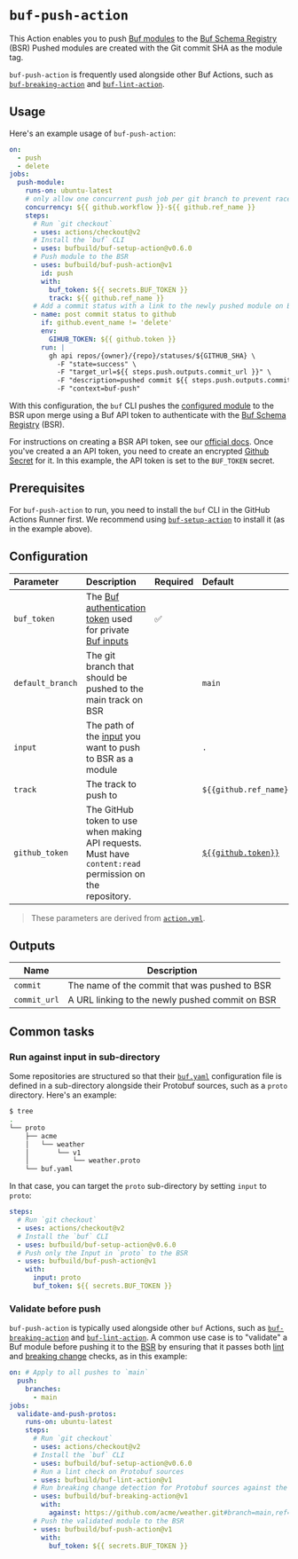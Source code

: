 # `buf-push-action`

This Action enables you to push [Buf modules][modules] to the [Buf Schema Registry][bsr] (BSR)
Pushed modules are created with the Git commit SHA as the module tag.

`buf-push-action` is frequently used alongside other Buf Actions, such as
[`buf-breaking-action`][buf-breaking] and [`buf-lint-action`][buf-lint].

## Usage

Here's an example usage of `buf-push-action`:

```yaml
on: 
  - push
  - delete
jobs:
  push-module:
    runs-on: ubuntu-latest
    # only allow one concurrent push job per git branch to prevent race conditions
    concurrency: ${{ github.workflow }}-${{ github.ref_name }}
    steps:
      # Run `git checkout`
      - uses: actions/checkout@v2
      # Install the `buf` CLI
      - uses: bufbuild/buf-setup-action@v0.6.0
      # Push module to the BSR
      - uses: bufbuild/buf-push-action@v1
        id: push
        with:
          buf_token: ${{ secrets.BUF_TOKEN }}
          track: ${{ github.ref_name }}
      # Add a commit status with a link to the newly pushed module on BSR
      - name: post commit status to github
        if: github.event_name != 'delete'
        env:
          GIHUB_TOKEN: ${{ github.token }}
        run: |
          gh api repos/{owner}/{repo}/statuses/${GITHUB_SHA} \
            -F "state=success" \
            -F "target_url=${{ steps.push.outputs.commit_url }}" \
            -F "description=pushed commit ${{ steps.push.outputs.commit }}" \
            -F "context=buf-push"
```

With this configuration, the `buf` CLI pushes the [configured module][buf-yaml] to the BSR upon
merge using a Buf API token to authenticate with the [Buf Schema Registry][bsr] (BSR).

For instructions on creating a BSR API token, see our [official docs][bsr-token]. Once you've
created a an API token, you need to create an encrypted [Github Secret][github-secret] for it. In
this example, the API token is set to the `BUF_TOKEN` secret.

## Prerequisites

For `buf-push-action` to run, you need to install the `buf` CLI in the GitHub Actions Runner first.
We recommend using [`buf-setup-action`][buf-setup] to install it (as in the example above).

## Configuration

| Parameter        | Description                                                                                              | Required | Default                             |
|:-----------------|:---------------------------------------------------------------------------------------------------------|:---------|:------------------------------------|
| `buf_token`      | The [Buf authentication token][buf-token] used for private [Buf inputs][input]                           | ✅        |                                     |
| `default_branch` | The git branch that should be pushed to the main track on BSR                                            |          | `main`                              |
| `input`          | The path of the [input] you want to push to BSR as a module                                              |          | `.`                                 |
| `track`          | The track to push to                                                                                     |          | `${{github.ref_name}}`              |
| `github_token`   | The GitHub token to use when making API requests. Must have `content:read` permission on the repository. |          | [`${{github.token}}`][github-token] |

> These parameters are derived from [`action.yml`](./action.yml).

## Outputs
| Name         | Description                                     |
|--------------|-------------------------------------------------|
| `commit`     | The name of the commit that was pushed to BSR   |
| `commit_url` | A URL linking to the newly pushed commit on BSR |

## Common tasks

### Run against input in sub-directory

Some repositories are structured so that their [`buf.yaml`][buf-yaml] configuration file is defined
in a sub-directory alongside their Protobuf sources, such as a `proto` directory. Here's an example:

```sh
$ tree
.
└── proto
    ├── acme
    │   └── weather
    │       └── v1
    │           └── weather.proto
    └── buf.yaml
```

In that case, you can target the `proto` sub-directory by setting `input` to `proto`:

```yaml
steps:
  # Run `git checkout`
  - uses: actions/checkout@v2
  # Install the `buf` CLI
  - uses: bufbuild/buf-setup-action@v0.6.0
  # Push only the Input in `proto` to the BSR
  - uses: bufbuild/buf-push-action@v1
    with:
      input: proto
      buf_token: ${{ secrets.BUF_TOKEN }}
```

### Validate before push

`buf-push-action` is typically used alongside other `buf` Actions, such as
[`buf-breaking-action`][buf-breaking] and [`buf-lint-action`][buf-lint]. A common use case is to
"validate" a Buf module before pushing it to the [BSR] by ensuring that it passes both
[lint] and [breaking change][breaking] checks, as in this example:

```yaml
on: # Apply to all pushes to `main`
  push:
    branches:
      - main
jobs:
  validate-and-push-protos:
    runs-on: ubuntu-latest
    steps:
      # Run `git checkout`
      - uses: actions/checkout@v2
      # Install the `buf` CLI
      - uses: bufbuild/buf-setup-action@v0.6.0
      # Run a lint check on Protobuf sources
      - uses: bufbuild/buf-lint-action@v1
      # Run breaking change detection for Protobuf sources against the current `main` branch
      - uses: bufbuild/buf-breaking-action@v1
        with:
          against: https://github.com/acme/weather.git#branch=main,ref=HEAD~1,subdir=proto
      # Push the validated module to the BSR
      - uses: bufbuild/buf-push-action@v1
        with:
          buf_token: ${{ secrets.BUF_TOKEN }}
```

[breaking]: https://docs.buf.build/breaking
[bsr]: https://docs.buf.build/bsr
[bsr-token]: https://docs.buf.build/bsr/authentication
[buf-breaking]: https://github.com/marketplace/actions/buf-breaking
[buf-lint]: https://github.com/marketplace/actions/buf-lint
[buf-setup]: https://github.com/marketplace/actions/buf-setup
[buf-token]: https://docs.buf.build/bsr/authentication#create-an-api-token
[buf-yaml]: https://docs.buf.build/configuration/v1/buf-yaml
[github-secret]: https://docs.github.com/en/actions/reference/encrypted-secrets
[github-token]: https://docs.github.com/en/actions/learn-github-actions/contexts#github-context
[input]: https://docs.buf.build/reference/inputs
[lint]: https://docs.buf.build/lint
[modules]: https://docs.buf.build/bsr/overview#module
